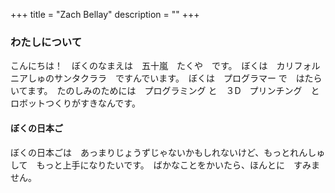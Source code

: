 +++
title = "Zach Bellay"
description = ""
+++


### わたしについて

こんにちは！　ぼくのなまえは　五十嵐　たくや　です。　ぼくは　カリフォルニアしゅのサンタクララ　ですんでいます。　ぼくは　プログラマー で　はたらいてます。　たのしみのためには　プログラミング と　３D　プリンチング　と　ロボットつくりがすきなんです。



#### ぼくの日本ご

ぼくの日本ごは　あっまりじょうずじゃないかもしれないけど、もっとれんしゅして　もっと上手になりたいです。　ばかなことをかいたら、ほんとに　すみません。
